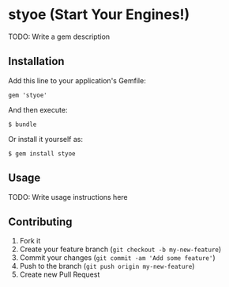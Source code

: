 # styoe (Start Your Engines!)

TODO: Write a gem description

## Installation

Add this line to your application's Gemfile:

    gem 'styoe'

And then execute:

    $ bundle

Or install it yourself as:

    $ gem install styoe

## Usage

TODO: Write usage instructions here

## Contributing

1. Fork it
2. Create your feature branch (`git checkout -b my-new-feature`)
3. Commit your changes (`git commit -am 'Add some feature'`)
4. Push to the branch (`git push origin my-new-feature`)
5. Create new Pull Request
